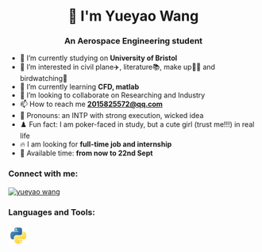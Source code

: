 <h1 align="center">👋 I'm Yueyao Wang</h1>
<h3 align="center">An Aerospace Engineering student</h3>

- 🔭 I’m currently studying on **University of Bristol**
- 🛫 I’m interested in civil plane✈️, literature📚, make up💅🏼 and birdwatching🦆
- 🧪 I’m currently learning **CFD, matlab**
- 💞️ I’m looking to collaborate on Researching and Industry
- 📫 How to reach me **2015825572@qq.com**
- 🦎 Pronouns: an INTP with strong execution, wicked idea
- ♟️ Fun fact: I am poker-faced in study, but a cute girl (trust me!!!) in real life
- 🔥 I am looking for **full-time job and internship**
- 🧩 Available time: **from now to 22nd Sept**


<h3 align="left">Connect with me:</h3>
<p align="left">
<a href="https://linkedin.com/in/yueyao wang" target="blank"><img align="center" src="https://raw.githubusercontent.com/rahuldkjain/github-profile-readme-generator/master/src/images/icons/Social/linked-in-alt.svg" alt="yueyao wang" height="30" width="40" /></a>
</p>

<h3 align="left">Languages and Tools:</h3>
<p align="left"> <a href="https://www.python.org" target="_blank" rel="noreferrer"> <img src="https://raw.githubusercontent.com/devicons/devicon/master/icons/python/python-original.svg" alt="python" width="40" height="40"/> </a> </p>



<!---
yueyao866/yueyao866 is a ✨ special ✨ repository because its `README.md` (this file) appears on your GitHub profile.
You can click the Preview link to take a look at your changes.
--->
